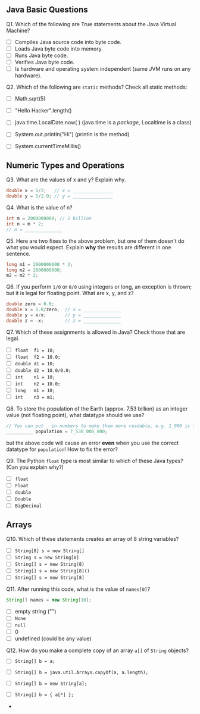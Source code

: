 ## Java Basic Questions

Q1. Which of the following are True statements about the Java Virtual Machine?
* [ ] Compiles Java source code into byte code.
* [ ] Loads Java byte code into memory.
* [ ] Runs Java byte code.
* [ ] Verifies Java byte code.
* [ ] Is hardware and operating system independent (same JVM runs on any hardware).

Q2. Which of the following are `static` methods? Check all static methods:
* [ ] Math.sqrt(5)
* [ ] "Hello Hacker".length()
* [ ] java.time.LocalDate.now( )  (java.time is a *package*, Localtime is a class)
* [ ] System.out.println("Hi")  (println is the method)
* [ ] System.currentTimeMillis()



## Numeric Types and Operations

Q3. What are the values of x and y?  Explain why.
```java
double x = 5/2;   // x = _______________
double y = 5/2.0; // y = _______________
```

Q4. What is the value of n?
```java
int m = 2000000000; // 2 billion
int n = m * 2;
// n = ______________
```

Q5. Here are two fixes to the above problem, but one of them doesn't do what you would expect.  Explain **why** the results are different in one sentence.

```java
long m1 = 2000000000 * 2;
long m2 = 2000000000;
m2 = m2 * 2;
```

Q6. If you perform `1/0` or `0/0` using integers or long, an exception is thrown; but it is legal for floating point.  What are x, y, and z?

```java
double zero = 0.0;
double x = 1.0/zero;  // x = ______________
double y = x/x;       // y = ______________
double z = -x;        // z = ______________
```

Q7. Which of these assignments is allowed in Java? Check those that are legal.

* [ ] `float  f1 = 10;`
* [ ] `float  f2 = 10.0;`
* [ ] `double d1 = 10;`
* [ ] `double d2 = 10.0/0.0;`
* [ ] `int    n1 = 10;`
* [ ] `int    n2 = 10.0;`
* [ ] `long   m1 = 10;`
* [ ] `int    n3 = m1;`

Q8. To store the population of the Earth (approx. 7.53 billion) as an integer value (not floating point), what datatype should we use?
```java
// You can put _ in numbers to make them more readable, e.g. 1_000 is 1000.
__________ population = 7_530_000_000;
```
but the above code will cause an error **even** when you use the correct datatype for `population`!  How to fix the error?

Q9. The Python `float` type is most similar to which of these Java types? (Can you explain why?)

* [ ] `float`
* [ ] `Float`
* [ ] `double`
* [ ] `Double`
* [ ] `BigDecimal`

## Arrays

Q10. Which of these statements creates an array of 8 string variables?
* [ ] `String[8] s = new String[]`
* [ ] `String s = new String[8]`
* [ ] `String[] s = new String(8)`
* [ ] `String[] s = new String[8]()`
* [ ] `String[] s = new String[8]`

Q11. After running this code, what is the value of `names[0]`?
```java
String[] names = new String[10];
```
* [ ] empty string ("")
* [ ] `None`
* [ ] `null`
* [ ] 0
* [ ] undefined (could be any value)

Q12. How do you make a complete copy of an array `a[]` of `String` objects?

* [ ] `String[] b = a;`
* [ ] `String[] b = java.util.Arrays.copyOf(a, a.length);`
* [ ] `String[] b = new String[a];`
* [ ] `String[] b = { a[*] };`


*
